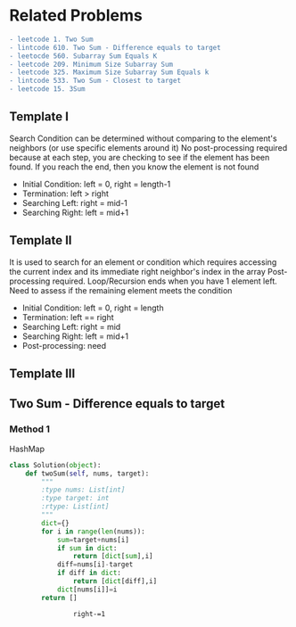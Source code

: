 ﻿# Related Problems
```diff
- leetcode 1. Two Sum  
- lintcode 610. Two Sum - Difference equals to target  
- leetocde 560. Subarray Sum Equals K  
- leetcode 209. Minimum Size Subarray Sum  
- leetcode 325. Maximum Size Subarray Sum Equals k
- lintcode 533. Two Sum - Closest to target
- leetcode 15. 3Sum
```


## Template I
Search Condition can be determined without comparing to the element's neighbors (or use specific elements around it)
No post-processing required because at each step, you are checking to see if the element has been found. If you reach the end, then you know the element is not found

- Initial Condition: left = 0, right = length-1
- Termination: left > right
- Searching Left: right = mid-1
- Searching Right: left = mid+1

## Template II
It is used to search for an element or condition which requires accessing the current index and its immediate right neighbor's index in the array
Post-processing required. Loop/Recursion ends when you have 1 element left. Need to assess if the remaining element meets the condition

- Initial Condition: left = 0, right = length
- Termination: left == right
- Searching Left: right = mid
- Searching Right: left = mid+1
- Post-processing: need


## Template III



## Two Sum - Difference equals to target

### Method 1
HashMap
```python
class Solution(object):
    def twoSum(self, nums, target):
        """
        :type nums: List[int]
        :type target: int
        :rtype: List[int]
        """
        dict={}
        for i in range(len(nums)):
            sum=target+nums[i]
            if sum in dict:
                return [dict[sum],i]
            diff=nums[i]-target
            if diff in dict:
                return [dict[diff],i]
            dict[nums[i]]=i
        return []
```

                    right-=1